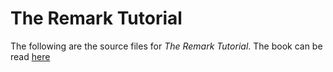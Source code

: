 # The Remark Tutorial

The following are the source files for *The Remark Tutorial*. The book can be read [here](https://swift-strider.github.io/Swift-Strider/Remark/)

